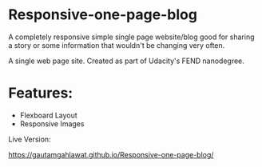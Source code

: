 # Responsive-one-page-blog
A completely responsive simple single page website/blog good for sharing a story or some information that wouldn't be changing very often.

A single web page site. Created as part of Udacity's FEND nanodegree.

# Features:

* Flexboard Layout
* Responsive Images

Live Version:

https://gautamgahlawat.github.io/Responsive-one-page-blog/